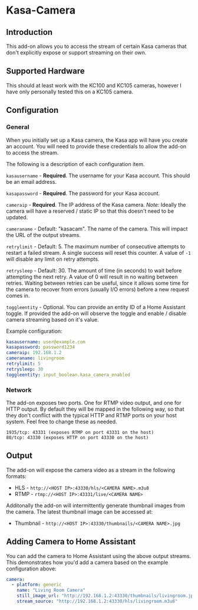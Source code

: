# Kasa-Camera

## Introduction
This add-on allows you to access the stream of certain Kasa cameras that don't explicitly expose or support streaming on their own.

## Supported Hardware
This should at least work with the KC100 and KC105 cameras, however I have only personally tested this on a KC105 camera.

## Configuration
### General
When you initially set up a Kasa camera, the Kasa app will have you create an account. You will need to provide these credentials to allow the add-on to access the stream.

The following is a description of each configuration item.

`kasausername` - **Required**. The username for your Kasa account. This should be an email address.

`kasapassword` - **Required**. The password for your Kasa account.

`cameraip` - **Required**. The IP address of the Kasa camera. _Note:_ Ideally the camera will have a reserved / static IP so that this doesn't need to be updated.

`cameraname` - Default: "kasacam". The name of the camera. This will impact the URL of the output streams.

`retrylimit` - Default: 5. The maximum number of consecutive attempts to restart a failed stream. A single success will reset this counter. A value of `-1` will disable any limit on retry attempts.

`retrysleep` - Default: 30. The amount of time (in seconds) to wait before attempting the next retry. A value of 0 will result in no waiting between retries.  Waiting between retries can be useful, since it allows some time for the camera to recover from errors (usually I/O errors) before a new request comes in.

`toggleentity` - Optional. You can provide an entity ID of a Home Assistant toggle. If provided the add-on will observe the toggle and enable / disable camera streaming based on it's value.

Example configuration:
``` yaml
kasausername: user@example.com
kasapassword: password1234
cameraip: 192.168.1.2
cameraname: livingroom
retrylimit: 5
retrysleep: 30
toggleentity: input_boolean.kasa_camera_enabled
```
### Network
The add-on exposes two ports. One for RTMP video output, and one for HTTP output.  By default they will be mapped in the following way, so that they don't conflict with the typical HTTP and RTMP ports on your host system.  Feel free to change these as needed.

```
1935/tcp: 43331 (exposes RTMP on port 43331 on the host)
80/tcp: 43330 (exposes HTTP on port 43330 on the host)
```
## Output
The add-on will expose the camera video as a stream in the following formats:
* HLS - `http://<HOST IP>:43330/hls/<CAMERA NAME>.m3u8`
* RTMP - `rtmp://<HOST IP>:43331/live/<CAMERA NAME>`

Additonally the add-on will intermittently generate thumbnail images from the camera. The latest thumbnail image can be accessed at:
* Thumbnail - `http://<HOST IP>:43330/thumbnails/<CAMERA NAME>.jpg`

## Adding Camera to Home Assistant
You can add the camera to Home Assistant using the above output streams.  This demonstrates how you'd add a camera based on the example configuration above:

``` yaml
camera:
  - platform: generic
    name: "Living Room Camera"
    still_image_url: "http://192.168.1.2:43330/thumbnails/livingroom.jpg"
    stream_source: "http://192.168.1.2:43330/hls/livingroom.m3u8"
```